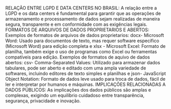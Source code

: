 RELAÇÃO ENTRE LGPD E DATA CENTERS NO BRASIL:
A relação entre a LGPD e os data centers é fundamental para garantir que as operações de armazenamento e processamento de dados sejam realizadas de maneira segura, transparente e em conformidade com as exigências legais.
FORMATOS DE ARQUIVOS DE DADOS PROPRIETARIOS E ABERTOS:
Exemplos de formatos de arquivos de dados proprietarios:
docx- Microsoft Word: Usado para documentos de texto, mas requer software específico (Microsoft Word) para edição completa e 
xlsx - Microsoft Excel: Formato de planilha, também exige o uso de programas como Excel ou ferramentas compatíveis para edição.
Exemplos de formatos de aquivo de dados abertos:
csv- Comma-Separated Values: Utilizado para armazenar dados tabulares, pode ser aberto e editado com uma ampla variedade de softwares, incluindo editores de texto simples e planilhas e json- JavaScript Object Notation: Formato de dados leve usado para troca de dados, fácil de ler e interpretar por humanos e máquinas.
IMPLICAÇÕES RELACIONADAS A DADOS PÚBLICOS:
As implicações dos dados públicos são amplas e complexas, exigindo um equilíbrio cuidadoso entre transparência, segurança, privacidade e inovação.
